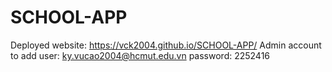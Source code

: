 # SCHOOL-APP
Deployed website: https://vck2004.github.io/SCHOOL-APP/
Admin account to add user: ky.vucao2004@hcmut.edu.vn password: 2252416
